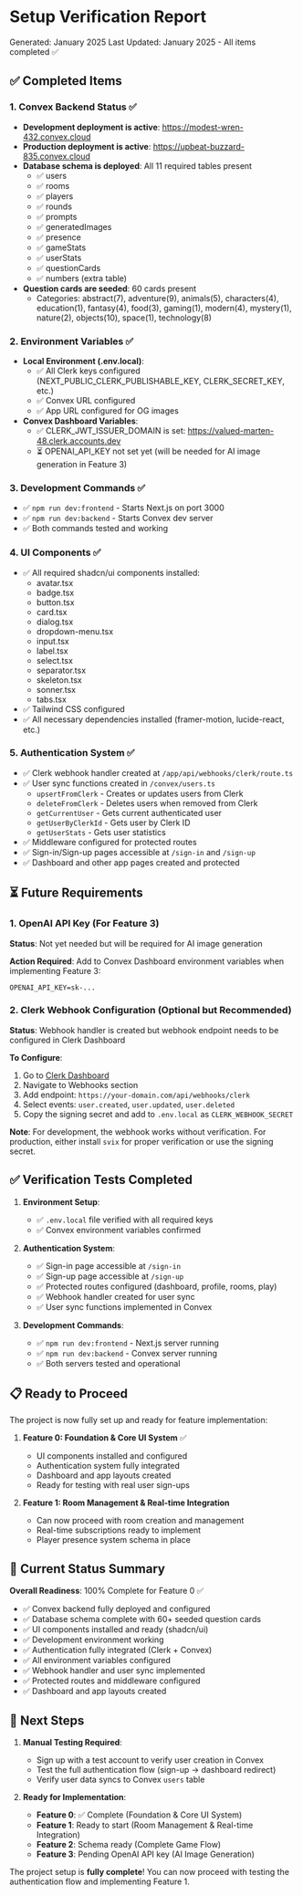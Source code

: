 # Setup Verification Report

Generated: January 2025
Last Updated: January 2025 - All items completed ✅

## ✅ Completed Items

### 1. Convex Backend Status ✅
- **Development deployment is active**: https://modest-wren-432.convex.cloud
- **Production deployment is active**: https://upbeat-buzzard-835.convex.cloud
- **Database schema is deployed**: All 11 required tables present
  - ✅ users
  - ✅ rooms
  - ✅ players
  - ✅ rounds
  - ✅ prompts
  - ✅ generatedImages
  - ✅ presence
  - ✅ gameStats
  - ✅ userStats
  - ✅ questionCards
  - ✅ numbers (extra table)
- **Question cards are seeded**: 60 cards present
  - Categories: abstract(7), adventure(9), animals(5), characters(4), education(1), fantasy(4), food(3), gaming(1), modern(4), mystery(1), nature(2), objects(10), space(1), technology(8)

### 2. Environment Variables ✅
- **Local Environment (.env.local)**: 
  - ✅ All Clerk keys configured (NEXT_PUBLIC_CLERK_PUBLISHABLE_KEY, CLERK_SECRET_KEY, etc.)
  - ✅ Convex URL configured
  - ✅ App URL configured for OG images
- **Convex Dashboard Variables**: 
  - ✅ CLERK_JWT_ISSUER_DOMAIN is set: https://valued-marten-48.clerk.accounts.dev
  - ⏳ OPENAI_API_KEY not set yet (will be needed for AI image generation in Feature 3)

### 3. Development Commands ✅
- ✅ `npm run dev:frontend` - Starts Next.js on port 3000
- ✅ `npm run dev:backend` - Starts Convex dev server
- ✅ Both commands tested and working

### 4. UI Components ✅
- ✅ All required shadcn/ui components installed:
  - avatar.tsx
  - badge.tsx
  - button.tsx
  - card.tsx
  - dialog.tsx
  - dropdown-menu.tsx
  - input.tsx
  - label.tsx
  - select.tsx
  - separator.tsx
  - skeleton.tsx
  - sonner.tsx
  - tabs.tsx
- ✅ Tailwind CSS configured
- ✅ All necessary dependencies installed (framer-motion, lucide-react, etc.)

### 5. Authentication System ✅
- ✅ Clerk webhook handler created at `/app/api/webhooks/clerk/route.ts`
- ✅ User sync functions created in `/convex/users.ts`
  - `upsertFromClerk` - Creates or updates users from Clerk
  - `deleteFromClerk` - Deletes users when removed from Clerk
  - `getCurrentUser` - Gets current authenticated user
  - `getUserByClerkId` - Gets user by Clerk ID
  - `getUserStats` - Gets user statistics
- ✅ Middleware configured for protected routes
- ✅ Sign-in/Sign-up pages accessible at `/sign-in` and `/sign-up`
- ✅ Dashboard and other app pages created and protected

## ⏳ Future Requirements

### 1. OpenAI API Key (For Feature 3)
**Status**: Not yet needed but will be required for AI image generation

**Action Required**: Add to Convex Dashboard environment variables when implementing Feature 3:
```
OPENAI_API_KEY=sk-...
```

### 2. Clerk Webhook Configuration (Optional but Recommended)
**Status**: Webhook handler is created but webhook endpoint needs to be configured in Clerk Dashboard

**To Configure**:
1. Go to [Clerk Dashboard](https://dashboard.clerk.com)
2. Navigate to Webhooks section
3. Add endpoint: `https://your-domain.com/api/webhooks/clerk`
4. Select events: `user.created`, `user.updated`, `user.deleted`
5. Copy the signing secret and add to `.env.local` as `CLERK_WEBHOOK_SECRET`

**Note**: For development, the webhook works without verification. For production, either install `svix` for proper verification or use the signing secret.

## ✅ Verification Tests Completed

1. **Environment Setup**:
   - ✅ `.env.local` file verified with all required keys
   - ✅ Convex environment variables confirmed

2. **Authentication System**:
   - ✅ Sign-in page accessible at `/sign-in`
   - ✅ Sign-up page accessible at `/sign-up`
   - ✅ Protected routes configured (dashboard, profile, rooms, play)
   - ✅ Webhook handler created for user sync
   - ✅ User sync functions implemented in Convex

3. **Development Commands**:
   - ✅ `npm run dev:frontend` - Next.js server running
   - ✅ `npm run dev:backend` - Convex server running
   - ✅ Both servers tested and operational

## 📋 Ready to Proceed

The project is now fully set up and ready for feature implementation:

1. **Feature 0: Foundation & Core UI System** ✅
   - UI components installed and configured
   - Authentication system fully integrated
   - Dashboard and app layouts created
   - Ready for testing with real user sign-ups

2. **Feature 1: Room Management & Real-time Integration**
   - Can now proceed with room creation and management
   - Real-time subscriptions ready to implement
   - Player presence system schema in place

## 🎯 Current Status Summary

**Overall Readiness**: 100% Complete for Feature 0 ✅

- ✅ Convex backend fully deployed and configured
- ✅ Database schema complete with 60+ seeded question cards
- ✅ UI components installed and ready (shadcn/ui)
- ✅ Development environment working
- ✅ Authentication fully integrated (Clerk + Convex)
- ✅ All environment variables configured
- ✅ Webhook handler and user sync implemented
- ✅ Protected routes and middleware configured
- ✅ Dashboard and app layouts created

## 🚀 Next Steps

1. **Manual Testing Required**:
   - Sign up with a test account to verify user creation in Convex
   - Test the full authentication flow (sign-up → dashboard redirect)
   - Verify user data syncs to Convex `users` table

2. **Ready for Implementation**:
   - **Feature 0**: ✅ Complete (Foundation & Core UI System)
   - **Feature 1**: Ready to start (Room Management & Real-time Integration)
   - **Feature 2**: Schema ready (Complete Game Flow)
   - **Feature 3**: Pending OpenAI API key (AI Image Generation)

The project setup is **fully complete**! You can now proceed with testing the authentication flow and implementing Feature 1.
